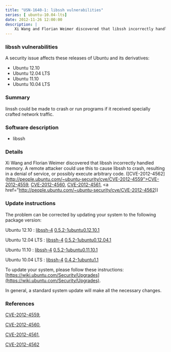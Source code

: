```yaml
---
title: "USN-1640-1: libssh vulnerabilities"
series: [ ubuntu-10.04-lts]
date: 2012-11-26 12:00:00
description: |
    Xi Wang and Florian Weimer discovered that libssh incorrectly handled memory. A remote attacker could use this to cause libssh to crash, resulting in a denial of service, or possibly execute arbitrary code. ([CVE-2012-4562](http://people.ubuntu.com/~ubuntu-security/cve/CVE-2012-4559">CVE-2012-4559</a>, <a href="http://people.ubuntu.com/~ubuntu-security/cve/CVE-2012-4560">CVE-2012-4560</a>, <a href="http://people.ubuntu.com/~ubuntu-security/cve/CVE-2012-4561">CVE-2012-4561</a>, <a href="http://people.ubuntu.com/~ubuntu-security/cve/CVE-2012-4562)) 
--- 
```

 
### libssh vulnerabilities

A security issue affects these releases of Ubuntu and its derivatives:

* Ubuntu 12.10
* Ubuntu 12.04 LTS
* Ubuntu 11.10
* Ubuntu 10.04 LTS

### Summary

linssh could be made to crash or run programs if it received specially crafted network traffic.

### Software description

* libssh 

### Details

Xi Wang and Florian Weimer discovered that libssh incorrectly handled memory. A remote attacker could use this to cause libssh to crash, resulting in a denial of service, or possibly execute arbitrary code. ([CVE-2012-4562](http://people.ubuntu.com/~ubuntu-security/cve/CVE-2012-4559">CVE-2012-4559</a>, <a href="http://people.ubuntu.com/~ubuntu-security/cve/CVE-2012-4560">CVE-2012-4560</a>, <a href="http://people.ubuntu.com/~ubuntu-security/cve/CVE-2012-4561">CVE-2012-4561</a>, <a href="http://people.ubuntu.com/~ubuntu-security/cve/CVE-2012-4562)) 

### Update instructions

The problem can be corrected by updating your system to the following package version:

Ubuntu 12.10
 : [libssh-4](https://launchpad.net/ubuntu/+source/libssh) <span> [0.5.2-1ubuntu0.12.10.1](https://launchpad.net/ubuntu/+source/libssh/0.5.2-1ubuntu0.12.10.1) </span> 

Ubuntu 12.04 LTS
 : [libssh-4](https://launchpad.net/ubuntu/+source/libssh) <span> [0.5.2-1ubuntu0.12.04.1](https://launchpad.net/ubuntu/+source/libssh/0.5.2-1ubuntu0.12.04.1) </span> 

Ubuntu 11.10
 : [libssh-4](https://launchpad.net/ubuntu/+source/libssh) <span> [0.5.2-1ubuntu0.11.10.1](https://launchpad.net/ubuntu/+source/libssh/0.5.2-1ubuntu0.11.10.1) </span> 

Ubuntu 10.04 LTS
 : [libssh-4](https://launchpad.net/ubuntu/+source/libssh) <span> [0.4.2-1ubuntu1.1](https://launchpad.net/ubuntu/+source/libssh/0.4.2-1ubuntu1.1) </span> 

To update your system, please follow these instructions: [https://wiki.ubuntu.com/Security/Upgrades](https://wiki.ubuntu.com/Security/Upgrades).

In general, a standard system update will make all the necessary changes. 

### References

 [CVE-2012-4559](http://people.ubuntu.com/~ubuntu-security/cve/CVE-2012-4559), 

 [CVE-2012-4560](http://people.ubuntu.com/~ubuntu-security/cve/CVE-2012-4560), 

 [CVE-2012-4561](http://people.ubuntu.com/~ubuntu-security/cve/CVE-2012-4561), 

 [CVE-2012-4562](http://people.ubuntu.com/~ubuntu-security/cve/CVE-2012-4562)
 
